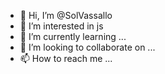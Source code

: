 - 👋 Hi, I’m @SolVassallo
- 👀 I’m interested in js
- 🌱 I’m currently learning ...
- 💞️ I’m looking to collaborate on ...
- 📫 How to reach me ...

<!---
SolVassallo/SolVassallo is a ✨ special ✨ repository because its `README.md` (this file) appears on your GitHub profile.
You can click the Preview link to take a look at your changes.
--->
